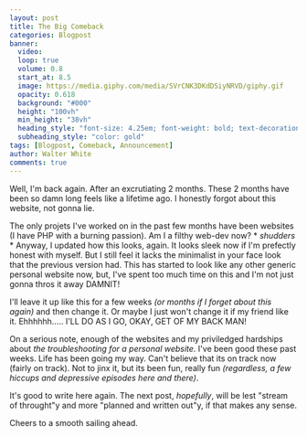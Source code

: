 ```yaml
---
layout: post
title: The Big Comeback
categories: Blogpost
banner:
  video: 
  loop: true
  volume: 0.8
  start_at: 8.5
  image: https://media.giphy.com/media/SVrCNK3DKdDSiyNRVD/giphy.gif
  opacity: 0.618
  background: "#000"
  height: "100vh"
  min_height: "38vh"
  heading_style: "font-size: 4.25em; font-weight: bold; text-decoration: underline"
  subheading_style: "color: gold"
tags: [Blogpost, Comeback, Announcement]
author: Walter White
comments: true 
---
```


Well, I'm back again. After an excrutiating 2 months. These 2 months have been so damn long feels like a lifetime ago. I honestly forgot about this website, not gonna lie.

The only projets I've worked on in the past few months have been websites (I have PHP with a burning passion). Am I a filthy web-dev now? * *_shudders_* *
Anyway, I updated how this looks, again. It looks sleek now if I'm prefectly honest with myself. But I still feel it lacks the minimalist in your face look that the previous version had. This has started to look like any other generic personal website now, but, I've spent too much time on this and I'm not just gonna thros it away DAMNIT!

I'll leave it up like this for a few weeks _(or months if I forget about this again)_ and then change it. Or maybe I just won't change it if my friend like it. Ehhhhhh..... I'LL DO AS I GO, OKAY, GET OF MY BACK MAN!

On a serious note, enough of the websites and my priviledged hardships about _the troubleshooting for a personal website_. I've been good these past weeks. Life has been going my way. Can't believe that its on track now (fairly on track). Not to jinx it, but its been fun, really fun _(regardless, a few hiccups and depressive episodes here and there)_. 

It's good to write here again. The next post, _hopefully_, will be lest "stream of throught"y and more "planned and written out"y, if that makes any sense.

Cheers to a smooth sailing ahead.